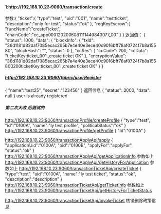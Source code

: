 #### 1:http://192.168.10.23:9060/transaction/create #### 
参数:{
       "ticket":{
           "type":"test",
           "uid":"001",
           "name":"testticket",
           "description":"only for test",
           "status":"ok"
       },
       "reqKeyEscrow":{
           "funcName":"createTicket",
           "chainCode":"cc_app0001202006081111440843077_00"
       }
   }
 返回值：
 {
     "status": 1000,
     "data": {
         "blockInfo": {
             "txId": "36d1181d82daf7085ecac265b7e4e40e3ece40c9016bff78af0724f7b8a15580",
             "blockHash": "",
             "status": 0
         },
         "ccRes": {
             "ccCode": 200,
             "ccData": "ticketKey:ticket_001 ,create ticket OK"
         },
         "encryptionValue": "36d1181d82daf7085ecac265b7e4e40e3ece40c9016bff78af0724f7b8a155800200ticketKey:ticket_001 ,create ticket OK"
     }
 }
 ##### http://192.168.10.23:9060/fabric/userRegister
 {
     "name":"test25",
     "secret":"123456"
 }
 返回信息
 {
     "status": 2000,
     "data": null
 }
 user is already registered
 #####  第二次大改 后测试的
 http://192.168.10.23:9060/transactionProfile/createProfile
 {
     "type":"test",
     "id":"0100A",
     "name":"ly test profile",
     "politicalStatus":"ok"
 }
 http://192.168.10.23:9060/transactionProfile/getProfile
{
     "id":"0100A"
 }
 
 http://192.168.10.23:9060/transactionApplyApi/apply
  {
      "applicationUid":"0100A",
      "pid":"0100B",
      "applyFor":"applyFor",
      "status":"ok"
  }
  http://192.168.10.23:9060/transactionApplyApi/getApplicationInfo
  参数如上
  http://192.168.10.23:9060/transactionApplyApi/getHistoryForApplication
  参数如上
  http://192.168.10.23:9060/transactionTicketApi/createTicket
   {
       "type":"test",
       "uid":"0100A",
       "name":"ly test ticket",
       "status":"ok",
       "description":"description"
   }
   http://192.168.10.23:9060/transactionTicketApi/getTicketInfo
   参数如上
   http://192.168.10.23:9060/transactionTicketApi/getHistoryForTicketStatus
   
   http://192.168.10.23:9060/transactionTicketApi/invokeTicket
   核销删除政策信息
   
